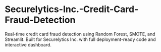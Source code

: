 # Securelytics-Inc.-Credit-Card-Fraud-Detection
Real-time credit card fraud detection using Random Forest, SMOTE, and Streamlit. Built for Securelytics Inc. with full deployment-ready code and interactive dashboard.
